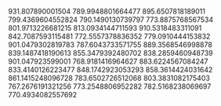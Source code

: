 931.807890001504
789.9948801664477
895.6507818189011
799.4369604552824
790.1490130739797
773.8875768567534
801.9713226681215
813.0934144711593
910.5318483311091
842.7087593115481
772.5557378836352
779.0910444153832
901.0479302819783
787.6043733571755
889.3568546998878
839.1487418190613
855.3479392480702
838.2859460948739
901.047923599001
768.9181416964627
883.6224567084247
833.4140126223477
848.1742923053293
858.3614424031642
861.1415248096728
783.6502726512068
803.3831082175403
767.2676191321256
773.2548806952282
782.5168238069697
770.4934082557692